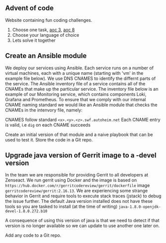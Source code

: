 ## Advent of code
Website containing fun coding challenges.

1. Choose one task, [aoc 3](https://adventofcode.com/2020/day/3), [aoc 8](https://adventofcode.com/2020/day/8)
1. Choose your language of choice
1. Lets solve it together

## Create an Ansible module
We deploy our services using Ansible. Each service runs on a number of virtual machines, each with a unique name (starting with 'vm' in the example file below). We use DNS CNAMES to identify the differnt parts of the service. The Ansible inventory file of a service contains all of the CNAMEs that make up the particular service. The inventory file below is an example of our Monitoring service, which contains components Loki, Grafana and Prometheus. To ensure that we comply with our internal CNAME naming standard we would like an Ansible module that checks the CNAMEs in the intenvory file, namely:

CNAMES follow standard ```<x>.<y>.<z>.swf.autoheim.net```
Each CNAME entry is valid, i.e ```dig``` on each CNAME succeeds

Create an initial version of that module and a naive playbook that can be used to test it. Store the code in a Git repo.

## Upgrade java version of Gerrit image to a -devel version
In the team we are responsible for providing Gerrit to all developers at Zenseact. We run gerrit using Docker and the image is based on ```https://hub.docker.com/r/gerritcodereview/gerrit/dockerfile``` image ```gerritcodereview/gerrit:2.16.13```. We are experiencing some strange behavior in Gerrit and require tools to execute stack traces (jstack) to debug the issue further. The default Java version installed does not have these tools so you are tasked to install (at the time of writing) ```java-1.8.0-openjdk-devel-1.8.0.272.b10```

A consequence of using this version of java is that we need to detect if that version is no longer available so we can update to use another one later on.

Add any code to a Git repo.
